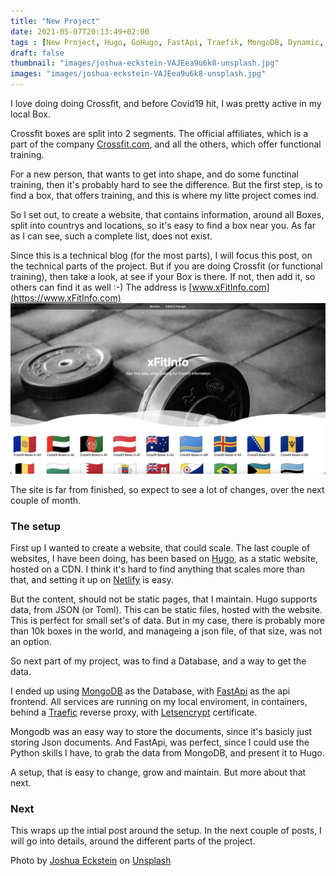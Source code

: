 ```yaml
---
title: "New Project"
date: 2021-05-07T20:13:49+02:00
tags : [New Project, Hugo, GoHugo, FastApi, Traefik, MongoDB, Dynamic, DB]
draft: false
thumbnail: "images/joshua-eckstein-VAJEea9u6k8-unsplash.jpg"
images: "images/joshua-eckstein-VAJEea9u6k8-unsplash.jpg"
---
```


I love doing doing Crossfit, and before Covid19 hit, I was pretty active in my local Box.

Crossfit boxes are split into 2 segments. The official affiliates, which is a part of the company [Crossfit.com](https://www.crossfit.com/), and all the others, which offer functional training.

For a new person, that wants to get into shape, and do some functinal training, then it's probably hard to see the difference. 
But the first step, is to find a box, that offers training, and this is where my litte project comes ind.

So I set out, to create a website, that contains information, around all Boxes, split into countrys and locations, so it's easy to find a box near you.
As far as I can see, such a complete list, does not exist.

Since this is a technical blog (for the most parts), I will focus this post, on the technical parts of the project.
But if you are doing Crossfit (or functional training), then take a look, at see if your Box is there. If not, then add it, so others can find it as well :-) 
The address is [www.xFitInfo.com](https://www.xFitInfo.com)
![Website](images/website.png)

The site is far from finished, so expect to see a lot of changes, over the next couple of month.

### The setup

First up I wanted to create a website, that could scale. 
The last couple of websites, I have been doing, has been based on [Hugo](https://gohugo.io), as a static website, hosted on a CDN. 
I think it's hard to find anything that scales more than that, and setting it up on [Netlify](https://www.netlify.com) is easy.

But the content, should not be static pages, that I maintain.
Hugo supports data, from JSON (or Toml).
This can be static files, hosted with the website. This is perfect for small set's of data.
But in my case, there is probably more than 10k boxes in the world, and manageing a json file, of that size, was not an option. 

So next part of my project, was to find a Database, and a way to get the data.

I ended up using [MongoDB](https://www.mongodb.com) as the Database, with [FastApi](https://fastapi.tiangolo.com) as the api frontend.
All services are running on my local enviroment, in containers, behind a [Traefic](https://traefik.io) reverse proxy, with [Letsencrypt](https://letsencrypt.org) certificate. 

Mongodb was an easy way to store the documents, since it's basicly just storing Json documents.
And FastApi, was perfect, since I could use the Python skills I have, to grab the data from MongoDB, and present it to Hugo.

A setup, that is easy to change, grow and maintain. 
But more about that next.

### Next

This wraps up the intial post around the setup.
In the next couple of posts, I will go into details, around the different parts of the project. 


Photo by <a href="https://unsplash.com/@dcemr_e?utm_source=unsplash&utm_medium=referral&utm_content=creditCopyText">Joshua Eckstein</a> on <a href="https://unsplash.com/s/photos/project?utm_source=unsplash&utm_medium=referral&utm_content=creditCopyText">Unsplash</a>
  